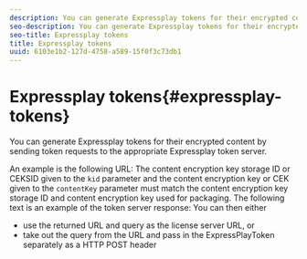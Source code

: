 ```yaml
---
description: You can generate Expressplay tokens for their encrypted content by sending token requests to the appropriate Expressplay token server.
seo-description: You can generate Expressplay tokens for their encrypted content by sending token requests to the appropriate Expressplay token server.
seo-title: Expressplay tokens
title: Expressplay tokens
uuid: 6103e1b2-127d-4758-a589-15f0f3c73db1
---
```


# Expressplay tokens{#expressplay-tokens}

You can generate Expressplay tokens for their encrypted content by sending token requests to the appropriate Expressplay token server.

An example is the following URL: 
The content encryption key storage ID or CEKSID given to the `kid` parameter and the content encryption key or CEK given to the `contentKey` parameter must match the content encryption key storage ID and content encryption key used for packaging. The following text is an example of the token server response: 
You can then either

* use the returned URL and query as the license server URL, or 
* take out the query from the URL and pass in the ExpressPlayToken separately as a HTTP POST header

